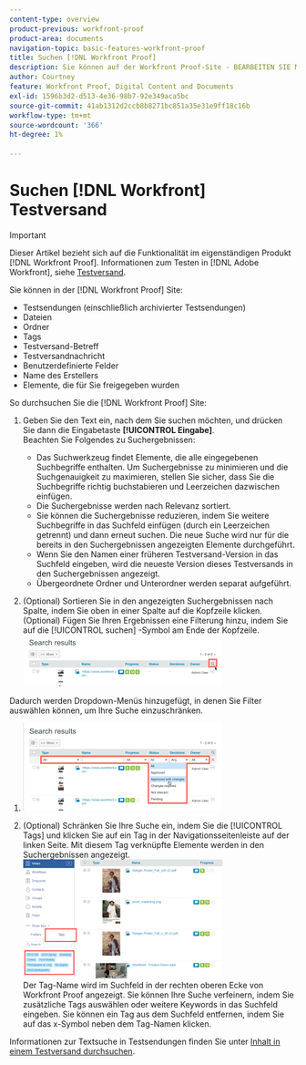 ```yaml
---
content-type: overview
product-previous: workfront-proof
product-area: documents
navigation-topic: basic-features-workfront-proof
title: Suchen [!DNL Workfront Proof]
description: Sie können auf der Workfront Proof-Site - BEARBEITEN SIE MICH - nach den folgenden Inhaltstypen suchen.
author: Courtney
feature: Workfront Proof, Digital Content and Documents
exl-id: 1596b3d2-d513-4e36-98b7-92e349aca5bc
source-git-commit: 41ab1312d2ccb8b8271bc851a35e31e9ff18c16b
workflow-type: tm+mt
source-wordcount: '366'
ht-degree: 1%

---
```


# Suchen [!DNL Workfront] Testversand

>[!IMPORTANT]
>
>Dieser Artikel bezieht sich auf die Funktionalität im eigenständigen Produkt [!DNL Workfront Proof]. Informationen zum Testen in [!DNL Adobe Workfront], siehe [Testversand](../../../review-and-approve-work/proofing/proofing.md).

Sie können in der [!DNL Workfront Proof] Site:

* Testsendungen (einschließlich archivierter Testsendungen)
* Dateien
* Ordner
* Tags
* Testversand-Betreff
* Testversandnachricht
* Benutzerdefinierte Felder
* Name des Erstellers
* Elemente, die für Sie freigegeben wurden

So durchsuchen Sie die [!DNL Workfront Proof] Site:

1. Geben Sie den Text ein, nach dem Sie suchen möchten, und drücken Sie dann die Eingabetaste **[!UICONTROL Eingabe]**.\
   Beachten Sie Folgendes zu Suchergebnissen:

   * Das Suchwerkzeug findet Elemente, die alle eingegebenen Suchbegriffe enthalten. Um Suchergebnisse zu minimieren und die Suchgenauigkeit zu maximieren, stellen Sie sicher, dass Sie die Suchbegriffe richtig buchstabieren und Leerzeichen dazwischen einfügen.
   * Die Suchergebnisse werden nach Relevanz sortiert.
   * Sie können die Suchergebnisse reduzieren, indem Sie weitere Suchbegriffe in das Suchfeld einfügen (durch ein Leerzeichen getrennt) und dann erneut suchen. Die neue Suche wird nur für die bereits in den Suchergebnissen angezeigten Elemente durchgeführt.
   * Wenn Sie den Namen einer früheren Testversand-Version in das Suchfeld eingeben, wird die neueste Version dieses Testversands in den Suchergebnissen angezeigt.
   * Übergeordnete Ordner und Unterordner werden separat aufgeführt.

1. (Optional) Sortieren Sie in den angezeigten Suchergebnissen nach Spalte, indem Sie oben in einer Spalte auf die Kopfzeile klicken. (Optional) Fügen Sie Ihren Ergebnissen eine Filterung hinzu, indem Sie auf die [!UICONTROL suchen] -Symbol am Ende der Kopfzeile. ![Search_filter_in_Search_results.png](assets/search-filter-in-search-results-350x90.png)

Dadurch werden Dropdown-Menüs hinzugefügt, in denen Sie Filter auswählen können, um Ihre Suche einzuschränken.
1. ![Search_filter_boxes_display_in_Search_results.png](assets/search-filter-boxes-appear-in-search-results-350x154.png)

1. (Optional) Schränken Sie Ihre Suche ein, indem Sie die [!UICONTROL Tags] und klicken Sie auf ein Tag in der Navigationsseitenleiste auf der linken Seite. Mit diesem Tag verknüpfte Elemente werden in den Suchergebnissen angezeigt.\
   ![search_by_tag.png](assets/searching-by-tag-350x209.png)\
   Der Tag-Name wird im Suchfeld in der rechten oberen Ecke von Workfront Proof angezeigt. Sie können Ihre Suche verfeinern, indem Sie zusätzliche Tags auswählen oder weitere Keywords in das Suchfeld eingeben. Sie können ein Tag aus dem Suchfeld entfernen, indem Sie auf das x-Symbol neben dem Tag-Namen klicken.

Informationen zur Textsuche in Testsendungen finden Sie unter [Inhalt in einem Testversand durchsuchen](../../../review-and-approve-work/proofing/reviewing-proofs-within-workfront/review-a-proof/search-in-a-proof.md).

